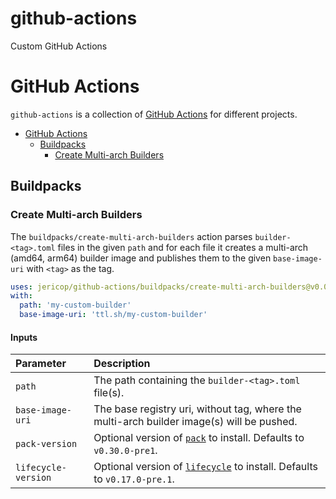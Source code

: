 # github-actions
Custom GitHub Actions

# GitHub Actions

`github-actions` is a collection of [GitHub Actions][gha] for different projects.

[gha]: https://docs.github.com/en/free-pro-team@latest/actions

- [GitHub Actions](#github-actions)
  - [Buildpacks](#buildpacks)
    - [Create Multi-arch Builders](#create-multi-arch-builders)

## Buildpacks

### Create Multi-arch Builders
The `buildpacks/create-multi-arch-builders` action parses `builder-<tag>.toml` files in the given `path` and for each file it creates a multi-arch (amd64, arm64) builder image and publishes them to the given `base-image-uri` with `<tag>` as the tag.

```yaml
uses: jericop/github-actions/buildpacks/create-multi-arch-builders@v0.0.1
with:
  path: 'my-custom-builder'
  base-image-uri: 'ttl.sh/my-custom-builder'
```

#### Inputs <!-- omit in toc -->
| Parameter | Description
| :-------- | :----------
| `path` | The path containing the `builder-<tag>.toml` file(s).
| `base-image-uri` | The base registry uri, without tag, where the multi-arch builder image(s) will be pushed.
| `pack-version` | Optional version of [`pack`](https://github.com/buildpacks/pack) to install. Defaults to `v0.30.0-pre1`.
| `lifecycle-version` | Optional version of [`lifecycle`](https://github.com/buildpacks/lifecycle) to install. Defaults to `v0.17.0-pre.1`.

